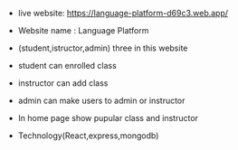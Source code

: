 - live website: https://language-platform-d69c3.web.app/

- Website name : Language Platform

- (student,istructor,admin) three in this website
- student can enrolled class
- instructor can add class 
- admin can make users to admin or instructor
- In home page show pupular class and instructor

- Technology(React,express,mongodb)